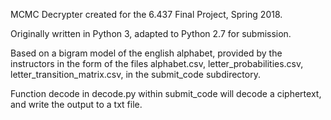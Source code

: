 MCMC Decrypter created for the 6.437 Final Project, Spring 2018.

Originally written in Python 3, adapted to Python 2.7 for submission.

Based on a bigram model of the english alphabet, provided by the instructors in the form of the files alphabet.csv, letter_probabilities.csv, letter_transition_matrix.csv, in the submit_code subdirectory.

Function decode in decode.py within submit_code will decode a ciphertext, and write the output to a txt file.
